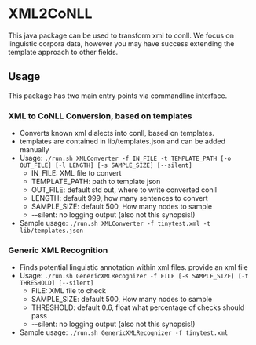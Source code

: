 # XML2CoNLL

This java package can be used to transform xml to conll. We focus on linguistic corpora data, however you may have success extending the template approach to other fields.

## Usage

This package has two main entry points via commandline interface.

### XML to CoNLL Conversion, based on templates
* Converts known xml dialects into conll, based on templates.
* templates are contained in lib/templates.json and can be added manually
* Usage: `./run.sh XMLConverter -f IN_FILE -t TEMPLATE_PATH [-o OUT_FILE] [-l LENGTH] [-s SAMPLE_SIZE] [--silent]`
  * IN_FILE: XML file to convert
  * TEMPLATE_PATH: path to template json
  * OUT_FILE: default std out, where to write converted conll
  * LENGTH: default 999, how many sentences to convert
  * SAMPLE_SIZE: default 500, How many nodes to sample
  * --silent: no logging output (also not this synopsis!)
* Sample usage: `./run.sh XMLConverter -f tinytest.xml -t lib/templates.json`



### Generic XML Recognition
* Finds potential linguistic annotation within xml files. provide an xml file
* Usage: `./run.sh GenericXMLRecognizer -f FILE [-s SAMPLE_SIZE] [-t THRESHOLD] [--silent]`
  * FILE: XML file to check
  * SAMPLE_SIZE:  default 500, How many nodes to sample
  * THRESHOLD: default 0.6, float what percentage of checks should pass
  * --silent: no logging output (also not this synopsis!)
* Sample usage: `./run.sh GenericXMLRecognizer -f tinytest.xml`


